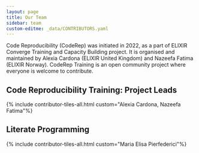 ```yaml
---
layout: page
title: Our Team
sidebar: team
custom-editme: _data/CONTRIBUTORS.yaml
---
```

Code Reproducibility (CodeRep) was initiated in 2022, as a part of ELIXIR Converge Training and Capacity Building project. It is organised and maintained by Alexia Cardona (ELIXIR United Kingdom) and Nazeefa Fatima (ELIXIR Norway). CodeRep Training is an open community project where everyone is welcome to contribute.

## Code Reproducibility Training: Project Leads
{% include contributor-tiles-all.html custom="Alexia Cardona, Nazeefa Fatima"%}

## Literate Programming

{% include contributor-tiles-all.html custom="Maria Elisa Pierfederici"%}
